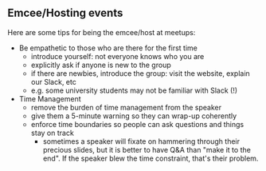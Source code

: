 
## Emcee/Hosting events

Here are some tips for being the emcee/host at meetups:

* Be empathetic to those who are there for the first time
    - introduce yourself: not everyone knows who you are
    - explicitly ask if anyone is new to the group
    - if there are newbies, introduce the group: visit the website, explain our Slack, etc
    - e.g. some university students may not be familiar with Slack (!)
* Time Management
    - remove the burden of time management from the speaker
    - give them a 5-minute warning so they can wrap-up coherently
    - enforce time boundaries so people can ask questions and things stay on track
        - sometimes a speaker will fixate on hammering through their precious slides, but it is better to have Q&A than "make it to the end". If the speaker blew the time constraint, that's their problem.
  
